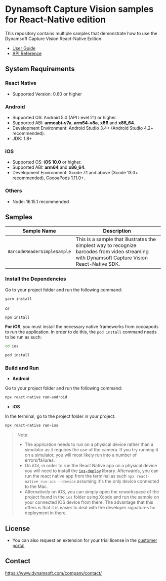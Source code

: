# Dynamsoft Capture Vision samples for React-Native edition

This repository contains multiple samples that demonstrate how to use the Dynamsoft Capture Vision React-Native Edition.

* [User Guide](https://www.dynamsoft.com/capture-vision/docs/mobile/programming/react-native/user-guide/barcode-reader.html?product=dbr&version=latest&repoType=mobile)
* [API Reference](https://www.dynamsoft.com/capture-vision/docs/mobile/programming/react-native/api-reference/?product=dbr&version=latest&repoType=mobile)

## System Requirements

### React Native

* Supported Version: 0.60 or higher

### Android

* Supported OS: Android 5.0 (API Level 21) or higher.
* Supported ABI: **armeabi-v7a**, **arm64-v8a**, **x86** and **x86_64**.
* Development Environment: Android Studio 3.4+ (Android Studio 4.2+ recommended).
* JDK: 1.8+

### iOS

* Supported OS: **iOS 10.0** or higher.
* Supported ABI: **arm64** and **x86_64**.
* Development Environment: Xcode 7.1 and above (Xcode 13.0+ recommended), CocoaPods 1.11.0+.

### Others

* Node: 16.15.1 recommended

## Samples

| Sample Name | Description |
| ----------- | ----------- |
| `BarcodeReaderSimpleSample` | This is a sample that illustrates the simplest way to recognize barcodes from video streaming with Dynamsoft Capture Vision React-Native SDK. |

### Install the Dependencies

Go to your project folder and run the following command:

```bash
yarn install
```

or

```bash
npm install
```

**For iOS**, you must install the necessary native frameworks from cocoapods to run the application. In order to do this, the `pod install` command needs to be run as such:

```bash
cd ios
```

```bash
pod install
```

### Build and Run

* **Android**

Go to your project folder and run the following command:

```bash
npx react-native run-android
```

* **iOS**

In the terminal, go to the project folder in your project:

```bash
npx react-native run-ios
```

> Note:
>
>- The application needs to run on a physical device rather than a simulator as it requires the use of the camera. If you try running it on a simulator, you will most likely run into a number of errors/failures.
>- On iOS, in order to run the React Native app on a physical device you will need to install the [`ios-deploy`](https://www.npmjs.com/package/ios-deploy) library. Afterwards, you can run the react native app from the terminal as such `npx react-native run-ios --device` assuming it's the only device connected to the Mac.
>- Alternatively on iOS, you can simply open the xcworkspace of the project found in the `ios` folder using Xcode and run the sample on your connected iOS device from there. The advantage that this offers is that it is easier to deal with the developer signatures for deployment in there.

## License

* You can also request an extension for your trial license in the [customer portal](https://www.dynamsoft.com/customer/license/trialLicense?product=dbr&utm_source=github)

## Contact

https://www.dynamsoft.com/company/contact/
